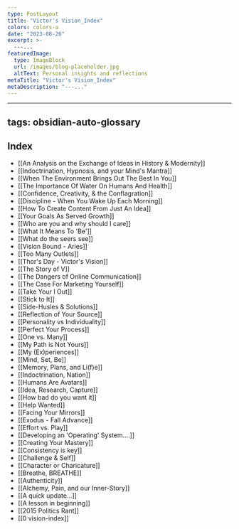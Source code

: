 ```yaml
---
type: PostLayout
title: "Victor's Vision_Index"
colors: colors-a
date: "2023-08-26"
excerpt: >-
  ---...
featuredImage:
  type: ImageBlock
  url: /images/blog-placeholder.jpg
  altText: Personal insights and reflections
metaTitle: "Victor's Vision_Index"
metaDescription: "---..."
---
```

---

## tags: obsidian-auto-glossary

## Index

- [[An Analysis on the Exchange of Ideas in History & Modernity]]
- [[Indoctrination, Hypnosis, and your Mind's Mantra]]
- [[When The Environment Brings Out The Best In You]]
- [[The Importance Of Water On Humans And Health]]
- [[Confidence, Creativity, & the Conflagration]]
- [[Discipline - When You Wake Up Each Morning]]
- [[How To Create Content From Just An Idea]]
- [[Your Goals As Served Growth]]
- [[Who are you and why should I care]]
- [[What It Means To 'Be']]
- [[What do the seers see]]
- [[Vision Bound - Aries]]
- [[Too Many Outlets]]
- [[Thor's Day - Victor's Vision]]
- [[The Story of V]]
- [[The Dangers of Online Communication]]
- [[The Case For Marketing Yourself]]
- [[Take Your I Out]]
- [[Stick to It]]
- [[Side-Husles & Solutions]]
- [[Reflection of Your Source]]
- [[Personality vs Individuality]]
- [[Perfect Your Process]]
- [[One vs. Many]]
- [[My Path is Not Yours]]
- [[My (Ex)periences]]
- [[Mind, Set, Be]]
- [[Memory, Plans, and Li(f)e]]
- [[Indoctrination, Nation]]
- [[Humans Are Avatars]]
- [[Idea, Research, Capture]]
- [[How bad do you want it]]
- [[Help Wanted]]
- [[Facing Your Mirrors]]
- [[Exodus - Fall Advance]]
- [[Effort vs. Play]]
- [[Developing an 'Operating' System....]]
- [[Creating Your Mastery]]
- [[Consistency is key]]
- [[Challenge & Self]]
- [[Character or Charicature]]
- [[Breathe, BREATHE]]
- [[Authenticity]]
- [[Alchemy, Pain, and our Inner-Story]]
- [[A quick update…]]
- [[A lesson in beginning]]
- [[2015 Politics Rant]]
- [[0 vision-index]]
